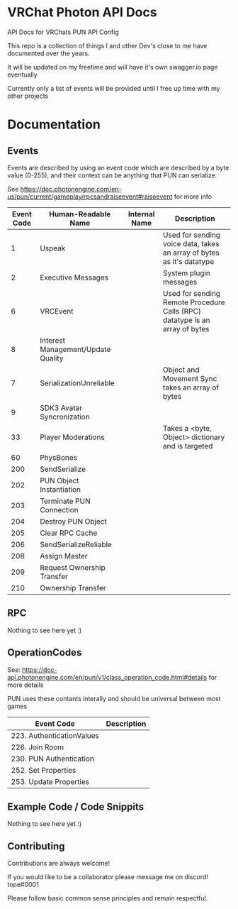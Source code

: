
# VRChat Photon API Docs

API Docs for VRChats PUN API Config

This repo is a collection of things I and other Dev's close to me have documented over the years.

It will be updated on my freetime and will have it's own swagger.io page eventually

Currently only a list of events will be provided until I free up time with my other projects

# Documentation
## Events
Events are described by using an event code which are described by a byte value (0-255), and their context can be anything that PUN can serialize.

See https://doc.photonengine.com/en-us/pun/current/gameplay/rpcsandraiseevent#raiseevent for more info


| Event Code | Human-Readable Name | Internal Name | Description |
| ----------- | ----------- | ----------- | ----------- |
| 1 | Uspeak                            |       | Used for sending voice data,  takes an array of bytes as it's datatype        |
| 2 | Executive Messages                |       | System plugin messages                                                        |
| 6 | VRCEvent                          |       | Used for sending Remote Procedure Calls (RPC) datatype is an array of bytes   |
| 8 | Interest Management/Update Quality|       |                                                                               |
| 7 | SerializationUnreliable           |       | Object and Movement Sync takes an array of bytes                              |
| 9 | SDK3 Avatar Syncronization        |       |                                                                               |
| 33 | Player Moderations               |       | Takes a <byte, Object> dictionary and is targeted                             |
| 60 | PhysBones                        |       |                                                                               |
| 200 | SendSerialize                   |       |                                                                               |
| 202 | PUN Object Instantiation        |       |                                                                               |
| 203 | Terminate PUN Connection        |       |                                                                               |
| 204 | Destroy PUN Object              |       |                                                                               |
| 205 | Clear RPC Cache                 |       |                                                                               |
| 206 | SendSerializeReliable           |       |                                                                               |
| 208 | Assign Master                   |       |                                                                               |
| 209 | Request Ownership Transfer      |       |                                                                               |
| 210 | Ownership Transfer              |       |                                                                               |




## RPC

Nothing to see here yet :)

## OperationCodes

See: https://doc-api.photonengine.com/en/pun/v1/class_operation_code.html#details for more details

PUN uses these contants interally and should be universal between most games

| Event Code      | Description |
| ----------- | ----------- |
|223. AuthenticationValues|
|226. Join Room|
|230. PUN Authentication|
|252. Set Properties|
|253. Update Properties|

## Example Code / Code Snippits
Nothing to see here yet :)



        



## Contributing

Contributions are always welcome!

If you would like to be a collaborator please message me on discord! tope#0001

Please follow basic common sense principles and remain respectful.

